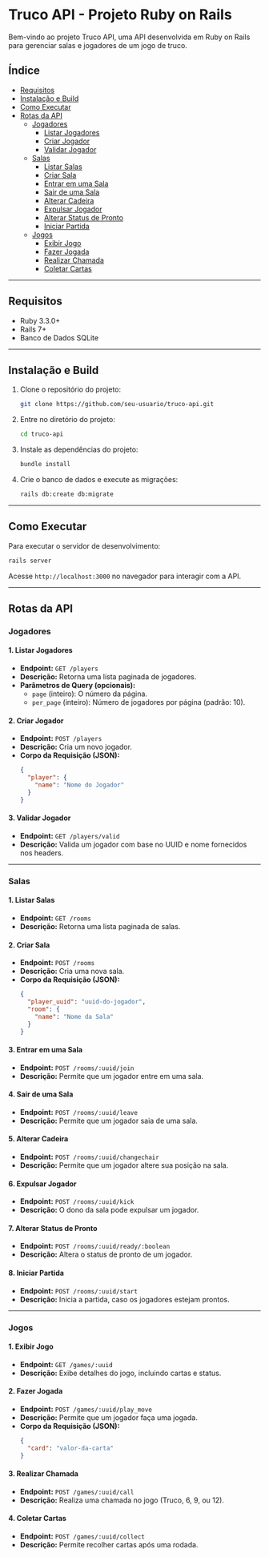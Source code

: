 
# Truco API - Projeto Ruby on Rails

Bem-vindo ao projeto Truco API, uma API desenvolvida em Ruby on Rails para gerenciar salas e jogadores de um jogo de truco.

## Índice
- [Requisitos](#requisitos)
- [Instalação e Build](#instalação-e-build)
- [Como Executar](#como-executar)
- [Rotas da API](#rotas-da-api)
  - [Jogadores](#jogadores)
    - [Listar Jogadores](#1-listar-jogadores)
    - [Criar Jogador](#2-criar-jogador)
    - [Validar Jogador](#3-validar-jogador)
  - [Salas](#salas)
    - [Listar Salas](#1-listar-salas)
    - [Criar Sala](#2-criar-sala)
    - [Entrar em uma Sala](#3-entrar-em-uma-sala)
    - [Sair de uma Sala](#4-sair-de-uma-sala)
    - [Alterar Cadeira](#5-alterar-cadeira)
    - [Expulsar Jogador](#6-expulsar-jogador)
    - [Alterar Status de Pronto](#7-alterar-status-de-pronto)
    - [Iniciar Partida](#8-iniciar-partida)
  - [Jogos](#jogos)
    - [Exibir Jogo](#1-exibir-jogo)
    - [Fazer Jogada](#2-fazer-jogada)
    - [Realizar Chamada](#3-realizar-chamada)
    - [Coletar Cartas](#4-coletar-cartas)

---

## Requisitos

- Ruby 3.3.0+
- Rails 7+
- Banco de Dados SQLite

---

## Instalação e Build

1. Clone o repositório do projeto:
   ```sh
   git clone https://github.com/seu-usuario/truco-api.git
   ```
2. Entre no diretório do projeto:
   ```sh
   cd truco-api
   ```
3. Instale as dependências do projeto:
   ```sh
   bundle install
   ```
4. Crie o banco de dados e execute as migrações:
   ```sh
   rails db:create db:migrate
   ```

---

## Como Executar

Para executar o servidor de desenvolvimento:
```sh
rails server
```
Acesse `http://localhost:3000` no navegador para interagir com a API.

---

## Rotas da API

### Jogadores

#### 1. Listar Jogadores
- **Endpoint:** `GET /players`
- **Descrição:** Retorna uma lista paginada de jogadores.
- **Parâmetros de Query (opcionais):**
  - `page` (inteiro): O número da página.
  - `per_page` (inteiro): Número de jogadores por página (padrão: 10).

#### 2. Criar Jogador
- **Endpoint:** `POST /players`
- **Descrição:** Cria um novo jogador.
- **Corpo da Requisição (JSON):**
  ```json
  {
    "player": {
      "name": "Nome do Jogador"
    }
  }
  ```

#### 3. Validar Jogador
- **Endpoint:** `GET /players/valid`
- **Descrição:** Valida um jogador com base no UUID e nome fornecidos nos headers.

---

### Salas

#### 1. Listar Salas
- **Endpoint:** `GET /rooms`
- **Descrição:** Retorna uma lista paginada de salas.

#### 2. Criar Sala
- **Endpoint:** `POST /rooms`
- **Descrição:** Cria uma nova sala.
- **Corpo da Requisição (JSON):**
  ```json
  {
    "player_uuid": "uuid-do-jogador",
    "room": {
      "name": "Nome da Sala"
    }
  }
  ```

#### 3. Entrar em uma Sala
- **Endpoint:** `POST /rooms/:uuid/join`
- **Descrição:** Permite que um jogador entre em uma sala.

#### 4. Sair de uma Sala
- **Endpoint:** `POST /rooms/:uuid/leave`
- **Descrição:** Permite que um jogador saia de uma sala.

#### 5. Alterar Cadeira
- **Endpoint:** `POST /rooms/:uuid/changechair`
- **Descrição:** Permite que um jogador altere sua posição na sala.

#### 6. Expulsar Jogador
- **Endpoint:** `POST /rooms/:uuid/kick`
- **Descrição:** O dono da sala pode expulsar um jogador.

#### 7. Alterar Status de Pronto
- **Endpoint:** `POST /rooms/:uuid/ready/:boolean`
- **Descrição:** Altera o status de pronto de um jogador.

#### 8. Iniciar Partida
- **Endpoint:** `POST /rooms/:uuid/start`
- **Descrição:** Inicia a partida, caso os jogadores estejam prontos.

---

### Jogos

#### 1. Exibir Jogo
- **Endpoint:** `GET /games/:uuid`
- **Descrição:** Exibe detalhes do jogo, incluindo cartas e status.

#### 2. Fazer Jogada
- **Endpoint:** `POST /games/:uuid/play_move`
- **Descrição:** Permite que um jogador faça uma jogada.
- **Corpo da Requisição (JSON):**
  ```json
  {
    "card": "valor-da-carta"
  }
  ```

#### 3. Realizar Chamada
- **Endpoint:** `POST /games/:uuid/call`
- **Descrição:** Realiza uma chamada no jogo (Truco, 6, 9, ou 12).

#### 4. Coletar Cartas
- **Endpoint:** `POST /games/:uuid/collect`
- **Descrição:** Permite recolher cartas após uma rodada.

